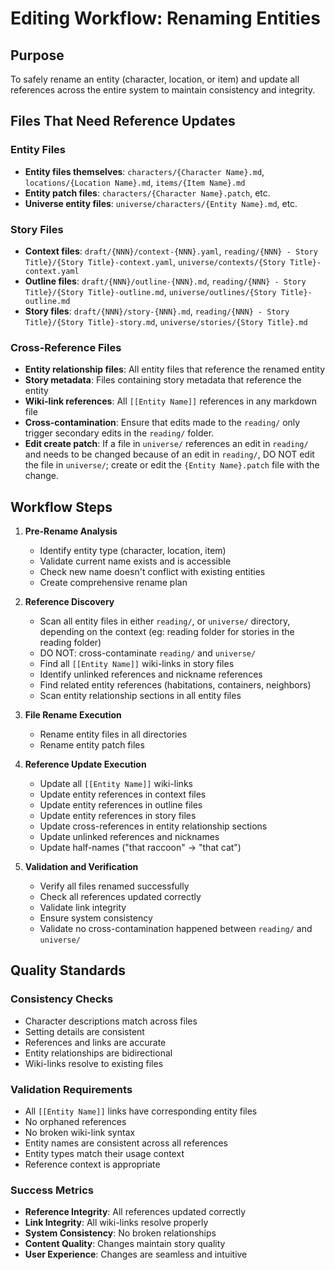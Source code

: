# Editing Workflow: Renaming Entities

## Purpose

To safely rename an entity (character, location, or item) and update all references across the entire system to maintain consistency and integrity.

## Files That Need Reference Updates

### Entity Files

- **Entity files themselves**: `characters/{Character Name}.md`, `locations/{Location Name}.md`, `items/{Item Name}.md`
- **Entity patch files**: `characters/{Character Name}.patch`, etc.
- **Universe entity files**: `universe/characters/{Entity Name}.md`, etc.

### Story Files

- **Context files**: `draft/{NNN}/context-{NNN}.yaml`, `reading/{NNN} - Story Title}/{Story Title}-context.yaml`, `universe/contexts/{Story Title}-context.yaml`
- **Outline files**: `draft/{NNN}/outline-{NNN}.md`, `reading/{NNN} - Story Title}/{Story Title}-outline.md`, `universe/outlines/{Story Title}-outline.md`
- **Story files**: `draft/{NNN}/story-{NNN}.md`, `reading/{NNN} - Story Title}/{Story Title}-story.md`, `universe/stories/{Story Title}.md`

### Cross-Reference Files

- **Entity relationship files**: All entity files that reference the renamed entity
- **Story metadata**: Files containing story metadata that reference the entity
- **Wiki-link references**: All `[[Entity Name]]` references in any markdown file
- **Cross-contamination**: Ensure that edits made to the `reading/` only trigger secondary edits in the `reading/` folder.
- **Edit create patch**: If a file in `universe/` references an edit in `reading/` and needs to be changed because of an edit in `reading/`, DO NOT edit the file in `universe/`; create or edit the `{Entity Name}.patch` file with the change.

## Workflow Steps

1. **Pre-Rename Analysis**
   - Identify entity type (character, location, item)
   - Validate current name exists and is accessible
   - Check new name doesn't conflict with existing entities
   - Create comprehensive rename plan

2. **Reference Discovery**
   - Scan all entity files in either `reading/`, or `universe/` directory, depending on the context (eg: reading folder for stories in the reading folder)
   - DO NOT: cross-contaminate `reading/` and `universe/`
   - Find all `[[Entity Name]]` wiki-links in story files
   - Identify unlinked references and nickname references
   - Find related entity references (habitations, containers, neighbors)
   - Scan entity relationship sections in all entity files

3. **File Rename Execution**
   - Rename entity files in all directories
   - Rename entity patch files

4. **Reference Update Execution**
   - Update all `[[Entity Name]]` wiki-links
   - Update entity references in context files
   - Update entity references in outline files
   - Update entity references in story files
   - Update cross-references in entity relationship sections
   - Update unlinked references and nicknames
   - Update half-names ("that raccoon" -> "that cat")

5. **Validation and Verification**
   - Verify all files renamed successfully
   - Check all references updated correctly
   - Validate link integrity
   - Ensure system consistency
   - Validate no cross-contamination happened between `reading/` and `universe/`

## Quality Standards

### Consistency Checks

- Character descriptions match across files
- Setting details are consistent
- References and links are accurate
- Entity relationships are bidirectional
- Wiki-links resolve to existing files

### Validation Requirements

- All `[[Entity Name]]` links have corresponding entity files
- No orphaned references
- No broken wiki-link syntax
- Entity names are consistent across all references
- Entity types match their usage context
- Reference context is appropriate

### Success Metrics

- **Reference Integrity**: All references updated correctly
- **Link Integrity**: All wiki-links resolve properly
- **System Consistency**: No broken relationships
- **Content Quality**: Changes maintain story quality
- **User Experience**: Changes are seamless and intuitive
